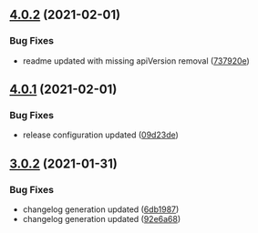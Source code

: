 ## [4.0.2](https://github.com/adrian-mezei/dynamodb-fast-access/compare/v4.0.1...v4.0.2) (2021-02-01)


### Bug Fixes

* readme updated with missing apiVersion removal ([737920e](https://github.com/adrian-mezei/dynamodb-fast-access/commit/737920e9db3a007f8dc7b3c047979714b4eae7cd))

## [4.0.1](https://github.com/adrian-mezei/dynamodb-fast-access/compare/v4.0.0...v4.0.1) (2021-02-01)


### Bug Fixes

* release configuration updated ([09d23de](https://github.com/adrian-mezei/dynamodb-fast-access/commit/09d23de2214036f16eafeeff7cd309aab5a72e5e))

## [3.0.2](https://github.com/adrian-mezei/dynamodb-fast-access/compare/v3.0.1...v3.0.2) (2021-01-31)


### Bug Fixes

* changelog generation updated ([6db1987](https://github.com/adrian-mezei/dynamodb-fast-access/commit/6db1987ad282e76b95ec588dfcb4702270a767fb))
* changelog generation updated ([92e6a68](https://github.com/adrian-mezei/dynamodb-fast-access/commit/92e6a6869dfd9e563168df6dfb1725c4b51f5310))
